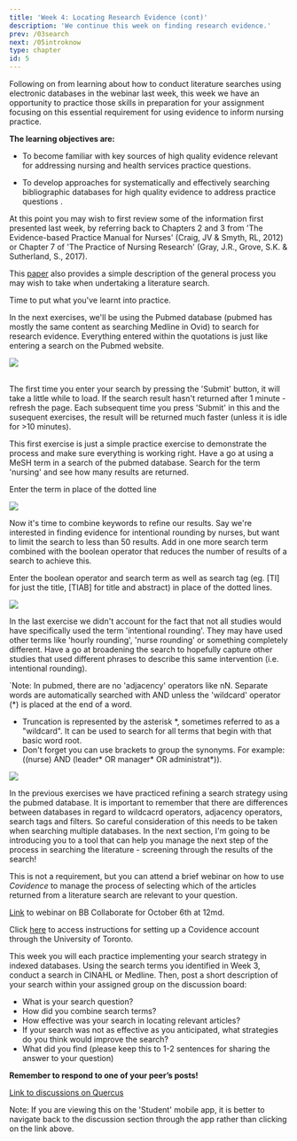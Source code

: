 ```yaml
---
title: 'Week 4: Locating Research Evidence (cont)'
description: 'We continue this week on finding research evidence.'
prev: /03search
next: /05introknow
type: chapter
id: 5
---
```


<exercise id="1" title="Introduction">

Following on from learning about how to conduct literature searches using
electronic databases in the webinar last week, this week we have an opportunity
to practice those skills in preparation for your assignment focusing on this
essential requirement for using evidence to inform nursing practice.

**The learning objectives are:**

- To become familiar with key sources of high quality evidence relevant for
  addressing nursing and health services practice questions.

- To develop approaches for systematically and effectively searching
  bibliographic databases for high quality evidence to address practice
  questions .

</exercise>

<exercise id="2" title="Reading">

At this point you may wish to first review some of the information first
presented last week, by referring back to Chapters 2 and 3 from 'The
Evidence-based Practice Manual for Nurses' (Craig, JV & Smyth, RL, 2012) or
Chapter 7 of 'The Practice of Nursing Research' (Gray, J.R., Grove, S.K. &
Sutherland, S., 2017).

<qu>This
<a href="https://www-jstor-org.myaccess.library.utoronto.ca/stable/25684570?seq=1#metadata_info_tab_contents">paper</a>
also provides a simple description of the general process you may wish to take
when undertaking a literature search.</qu>

</exercise>

<exercise id="3" title="Let's practice">

Time to put what you've learnt into practice.

In the next exercises, we'll be using the Pubmed database (pubmed has mostly the
same content as searching Medline in Ovid) to search for research evidence.
Everything entered within the quotations is just like entering a search on the
Pubmed website.

<img src="/pubmed-nursing.png"/>
<br><br>

<qu>The first time you enter your search by pressing the 'Submit' button, it
will take a little while to load. If the search result hasn't returned after 1
minute - refresh the page. Each subsequent time you press 'Submit' in this and
the susequent exercises, the result will be returned much faster (unless it is
idle for >10 minutes).</qu>

This first exercise is just a simple practice exercise to demonstrate the
process and make sure everything is working right. Have a go at using a MeSH
term in a search of the pubmed database. Search for the term 'nursing' and see
how many results are returned.

<codeblock id="01_03">

Enter the term in place of the dotted line

</codeblock>

<result>
<img src="01-03.png" />
</result>

</exercise>

<exercise id="4" title="Refining a search">

Now it's time to combine keywords to refine our results. Say we're interested in
finding evidence for intentional rounding by nurses, but want to limit the
search to less than 50 results. Add in one more search term combined with the
boolean operator that reduces the number of results of a search to achieve this.

<codeblock id="01_04">

Enter the boolean operator and search term as well as search tag (eg. [TI] for
just the title, [TIAB] for title and abstract) in place of the dotted lines.

</codeblock>

<result>
<img src="01-04.png" />
</result>

</exercise>

<exercise id="5" title="Synonyms">

In the last exercise we didn't account for the fact that not all studies would
have specifically used the term 'intentional rounding'. They may have used other
terms like 'hourly rounding', 'nurse rounding' or something completely
different. Have a go at broadening the search to hopefully capture other studies
that used different phrases to describe this same intervention (i.e. intentional
rounding).

`Note: In pubmed, there are no 'adjacency' operators like nN. Separate words are
automatically searched with AND unless the 'wildcard' operator (\*) is placed at
the end of a word.

<codeblock id="01_05">

- Truncation is represented by the asterisk \*, sometimes referred to as a
  "wildcard". It can be used to search for all terms that begin with that basic
  word root.
- Don't forget you can use brackets to group the synonyms. For example: ((nurse)
  AND (leader* OR manager* OR administrat\*)).

</codeblock>

<result>
<img src="01-05.png" />
</result>

</exercise>

<exercise id="6" title="Recap">

In the previous exercises we have practiced refining a search strategy using the
pubmed database. It is important to remember that there are differences between
databases in regard to wildcacrd operators, adjacency operators, search tags and
filters. So careful consideration of this needs to be taken when searching
multiple databases. In the next section, I'm going to be introducing you to a
tool that can help you manage the next step of the process in searching the
literature - screening through the results of the search!

</exercise>

<exercise id="7" title="Using Covidence to manage search results">

This is not a requirement, but you can attend a brief webinar on how to use
_Covidence_ to manage the process of selecting which of the articles returned
from a literature search are relevant to your question.

[Link](https://ca.bbcollab.com/guest/d1c42ab7fce144f783e2832893777727) to
webinar on BB Collaborate for October 6th at 12md.

<!--
<iframe src="https://ca-lti.bbcollab.com/recording/9aa4fe76b82b4e5db1eaf865f5b9aa40" width="100%" height="550px" allowfullscreen></iframe>
-->

<qu>Click
<a href="https://onesearch.library.utoronto.ca/linkit/covidence">here</a> to
access instructions for setting up a Covidence account through the University of
Toronto.</qu>

</exercise>

<exercise id="8" title="Discussion board">

This week you will each practice implementing your search strategy in indexed
databases. Using the search terms you identified in Week 3, conduct a search in
CINAHL or Medline. Then, post a short description of your search within your
assigned group on the discussion board:

- What is your search question?
- How did you combine search terms?
- How effective was your search in locating relevant articles?
- If your search was not as effective as you anticipated, what strategies do you
  think would improve the search?
- What did you find (please keep this to 1-2 sentences for sharing the answer to
  your question)

**Remember to respond to one of your peer’s posts!**

<a target="_parent" href="https://q.utoronto.ca/courses/161379/discussion_topics/">Link
to discussions on Quercus</a>

<qu>Note: If you are viewing this on the 'Student' mobile app, it is better to
navigate back to the discussion section through the app rather than clicking on
the link above.</qu>

</exercise>
